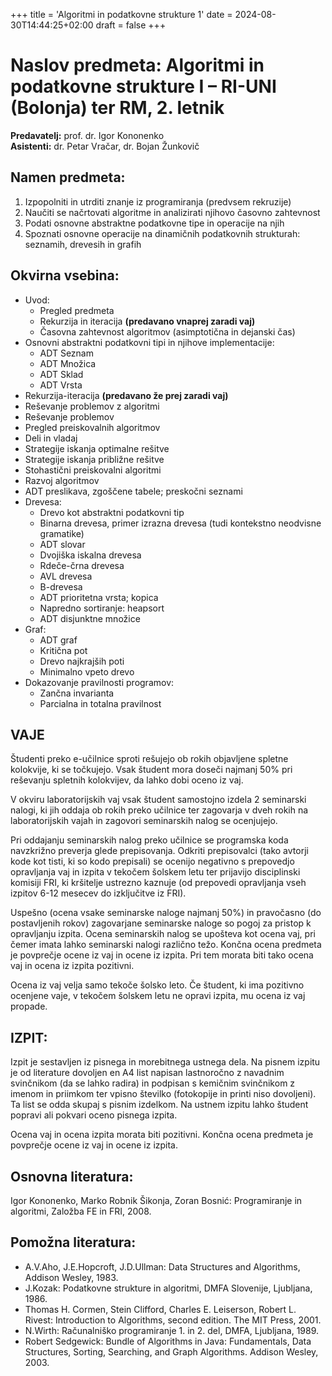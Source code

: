 +++
title = 'Algoritmi in podatkovne strukture 1'
date = 2024-08-30T14:44:25+02:00
draft = false
+++

# Naslov predmeta: Algoritmi in podatkovne strukture I – RI-UNI (Bolonja) ter RM, 2. letnik

**Predavatelj:** prof. dr. Igor Kononenko  
**Asistenti:** dr. Petar Vračar, dr. Bojan Žunkovič

## Namen predmeta:

1. Izpopolniti in utrditi znanje iz programiranja (predvsem rekruzije)
2. Naučiti se načrtovati algoritme in analizirati njihovo časovno zahtevnost
3. Podati osnovne abstraktne podatkovne tipe in operacije na njih
4. Spoznati osnovne operacije na dinamičnih podatkovnih strukturah: seznamih, drevesih in grafih

## Okvirna vsebina:

- Uvod:
  - Pregled predmeta
  - Rekurzija in iteracija **(predavano vnaprej zaradi vaj)**
  - Časovna zahtevnost algoritmov (asimptotična in dejanski čas)
- Osnovni abstraktni podatkovni tipi in njihove implementacije:
  - ADT Seznam
  - ADT Množica
  - ADT Sklad
  - ADT Vrsta
- Rekurzija-iteracija **(predavano že prej zaradi vaj)**
- Reševanje problemov z algoritmi
- Reševanje problemov
- Pregled preiskovalnih algoritmov
- Deli in vladaj
- Strategije iskanja optimalne rešitve
- Strategije iskanja približne rešitve
- Stohastični preiskovalni algoritmi
- Razvoj algoritmov
- ADT preslikava, zgoščene tabele; preskočni seznami
- Drevesa:
  - Drevo kot abstraktni podatkovni tip
  - Binarna drevesa, primer izrazna drevesa (tudi kontekstno neodvisne gramatike)
  - ADT slovar
  - Dvojiška iskalna drevesa
  - Rdeče-črna drevesa
  - AVL drevesa
  - B-drevesa
  - ADT prioritetna vrsta; kopica
  - Napredno sortiranje: heapsort
  - ADT disjunktne množice
- Graf:
  - ADT graf
  - Kritična pot
  - Drevo najkrajših poti
  - Minimalno vpeto drevo
- Dokazovanje pravilnosti programov:
  - Zančna invarianta
  - Parcialna in totalna pravilnost

## VAJE

Študenti preko e-učilnice sproti rešujejo ob rokih objavljene spletne kolokvije, ki se točkujejo. Vsak študent mora doseči najmanj 50% pri reševanju spletnih kolokvijev, da lahko dobi oceno iz vaj.

V okviru laboratorijskih vaj vsak študent samostojno izdela 2 seminarski nalogi, ki jih oddaja ob rokih preko učilnice ter zagovarja v dveh rokih na laboratorijskih vajah in zagovori seminarskih nalog se ocenjujejo.

Pri oddajanju seminarskih nalog preko učilnice se programska koda navzkrižno preverja glede prepisovanja. Odkriti prepisovalci (tako avtorji kode kot tisti, ki so kodo prepisali) se ocenijo negativno s prepovedjo opravljanja vaj in izpita v tekočem šolskem letu ter prijavijo disciplinski komisiji FRI, ki kršitelje ustrezno kaznuje (od prepovedi opravljanja vseh izpitov 6-12 mesecev do izključitve iz FRI).

Uspešno (ocena vsake seminarske naloge najmanj 50%) in pravočasno (do postavljenih rokov) zagovarjane seminarske naloge so pogoj za pristop k opravljanju izpita. Ocena seminarskih nalog se upošteva kot ocena vaj, pri čemer imata lahko seminarski nalogi različno težo. Končna ocena predmeta je povprečje ocene iz vaj in ocene iz izpita. Pri tem morata biti tako ocena vaj in ocena iz izpita pozitivni.

Ocena iz vaj velja samo tekoče šolsko leto. Če študent, ki ima pozitivno ocenjene vaje, v tekočem šolskem letu ne opravi izpita, mu ocena iz vaj propade.

## IZPIT:

Izpit je sestavljen iz pisnega in morebitnega ustnega dela. Na pisnem izpitu je od literature dovoljen en A4 list napisan lastnoročno z navadnim svinčnikom (da se lahko radira) in podpisan s kemičnim svinčnikom z imenom in priimkom ter vpisno številko (fotokopije in printi niso dovoljeni). Ta list se odda skupaj s pisnim izdelkom. Na ustnem izpitu lahko študent popravi ali pokvari oceno pisnega izpita.

Ocena vaj in ocena izpita morata biti pozitivni. Končna ocena predmeta je povprečje ocene iz vaj in ocene iz izpita.

## Osnovna literatura:

Igor Kononenko, Marko Robnik Šikonja, Zoran Bosnić: Programiranje in algoritmi, Založba FE in FRI, 2008.

## Pomožna literatura:

- A.V.Aho, J.E.Hopcroft, J.D.Ullman: Data Structures and Algorithms, Addison Wesley, 1983.
- J.Kozak: Podatkovne strukture in algoritmi, DMFA Slovenije, Ljubljana, 1986.
- Thomas H. Cormen, Stein Clifford, Charles E. Leiserson, Robert L. Rivest: Introduction to Algorithms, second edition. The MIT Press, 2001.
- N.Wirth: Računalniško programiranje 1. in 2. del, DMFA, Ljubljana, 1989.
- Robert Sedgewick: Bundle of Algorithms in Java: Fundamentals, Data Structures, Sorting, Searching, and Graph Algorithms. Addison Wesley, 2003.

